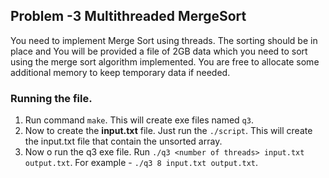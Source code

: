 ## Problem -3 Multithreaded MergeSort 

You need to implement Merge Sort using threads. The sorting should be in place and You will be
provided a file of 2GB data which you need to sort using the merge sort algorithm implemented.
You are free to allocate some additional memory to keep temporary data if needed.

### Running the file.
1. Run command `make`. This will create exe files named `q3`.
2. Now to create the <b>input.txt</b> file. Just run the `./script`. This will create the input.txt file that contain the unsorted array.
3. Now o run the q3 exe file. Run `./q3 <number of threads> input.txt output.txt`.
    For example - `./q3 8 input.txt output.txt`.
